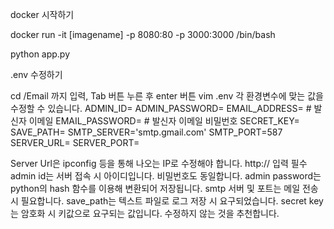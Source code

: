 docker 시작하기

docker run -it [imagename] -p 8080:80 -p 3000:3000 /bin/bash

python app.py

.env 수정하기

cd /Email 까지 입력, Tab 버튼 누른 후 enter 버튼
vim .env
각 환경변수에 맞는 값을 수정할 수 있습니다.
ADMIN_ID=
ADMIN_PASSWORD=
EMAIL_ADDRESS= # 발신자 이메일
EMAIL_PASSWORD= # 발신자 이메일 비밀번호
SECRET_KEY=
SAVE_PATH=
SMTP_SERVER='smtp.gmail.com'
SMTP_PORT=587
SERVER_URL=
SERVER_PORT=

Server Url은 ipconfig 등을 통해 나오는 IP로 수정해야 합니다. http:// 입력 필수
admin id는 서버 접속 시 아이디입니다. 비밀번호도 동일합니다.
admin password는 python의 hash 함수를 이용해 변환되어 저장됩니다.
smtp 서버 및 포트는 메일 전송 시 필요합니다.
save_path는 텍스트 파일로 로그 저장 시 요구되었습니다.
secret key는 암호화 시 키값으로 요구되는 값입니다. 수정하지 않는 것을 추천합니다.